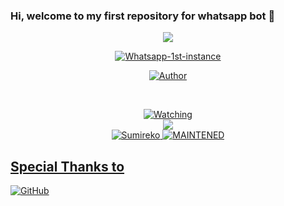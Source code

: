 ### Hi, welcome to my first repository for whatsapp bot 👋

<p align="center">
<img src="https://www.andersonkenya1.net/uploads/monthly_2020_10/734383125_SumirekoUsami.gif.29271015335795a850a236035766e090.gif" 
</p>

<p align="center">
<a href="X"><img title="Whatsapp-1st-instance" 
                 src="https://img.shields.io/badge/Whatsapp Bot-green?colorA=%23ff0000&colorB=%23017e40&style=for-the-badge"></a>
</p>

<p align="center">
<a href="https://github.com/Yukyshiram">
  <img title="Author" 
       src="https://img.shields.io/badge/Author-Yukyshiram-purple.svg?style=for-the-badge&logo=github"></a>
</p>

<br>

<p align="center">
  <a href="https://github.com/Yukyshiram/Yukyshiram/watchers">
    <img title="Watching" 
         src="https://img.shields.io/github/watchers/Yukyshiram/Yukyshiram?label=Watchers&color=indigo&style=flat-square">
</a>

<br>

<a href="https://www.codefactor.io/repository/github/Yukyshiram/Yukyshiram">
  <img src="https://www.codefactor.io/repository/github/Yukyshiram/Yukyahiram/badge">
</a>

<br>

<a href="S">
  <img title="Sumireko"
       src="https://static.wikia.nocookie.net/epicrapbattlesofhistory/images/7/73/Sumireko2.gif/revision/latest/scale-to-width-down/340?cb=20150527130521"
</a>
  
  
<a href="D">
  <img title="MAINTENED" 
       src="https://img.shields.io/badge/Mantenimiento-Activo-blue.svg"
       </a>
</p>

## Special Thanks to
<a href="https://github.com/adiwajshing/Baileys">
  <img alt="GitHub" src="https://img.shields.io/badge/MhankBarBar/termux-wabot%20-%23121011.svg?&style=for-the-badge&logo=github&logoColor=white"/>
</a>


